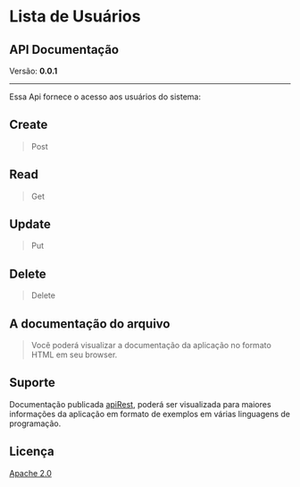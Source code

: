 # Lista de Usuários

## API Documentação

Versão: **0.0.1**

----------

Essa Api fornece o acesso aos usuários do sistema:

## Create

>Post

## Read

>Get

## Update

>Put

## Delete 

>Delete

## A documentação do arquivo

>Você  poderá visualizar a documentação da aplicação no formato HTML em seu browser.

## Suporte

Documentação publicada [apiRest](http://https://crisgit.github.io/apiRest), poderá ser visualizada para maiores informações da aplicação em formato de exemplos em várias linguagens de programação.

## Licença

[Apache 2.0](http://www.apache.org/licenses/LICENSE-2.0.html)





